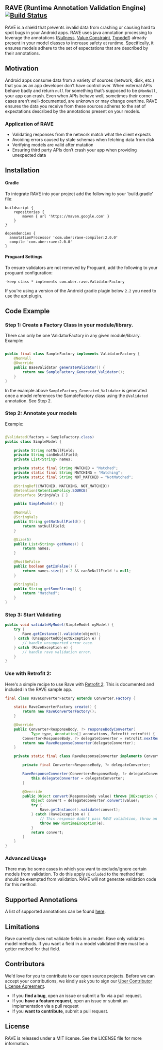 ## RAVE (Runtime Annotation Validation Engine) [![Build Status](https://travis-ci.org/uber-common/rave.svg?branch=master)](https://travis-ci.org/uber-common/rave)

RAVE is a shield that prevents invalid data from crashing or causing hard to spot bugs in your Android apps. RAVE uses java annotation processing to leverage the annotations ([Nullness](https://developer.android.com/studio/write/annotations.html#adding-nullness), [Value Constraint](https://developer.android.com/studio/write/annotations.html#value-constraint), [Typedef](https://developer.android.com/studio/write/annotations.html#enum-annotations)) already present in your model classes to increase safety at runtime. Specifically, it ensures models adhere to the set of expectations that are described by their annotations.


## Motivation

Android apps consume data from a variety of sources (network, disk, etc.) that you as an app developer don’t have control over. When external APIs behave badly and return `null` for something that’s supposed to be `@NonNull`, your app can crash. Even when APIs behave well, sometimes their corner cases aren’t well-documented, are unknown or may change overtime. RAVE ensures the data you receive from these sources adheres to the set of expectations described by the annotations present on your models.

### Application of RAVE
* Validating responses from the network match what the client expects
* Avoiding errors caused by stale schemas when fetching data from disk
* Verifying models are valid after mutation
* Ensuring third party APIs don’t crash your app when providing unexpected data

## Installation
#### Gradle
To integrate RAVE into your project add the following to your 'build.gradle' file:

```
buildscript {
    repositories {
        maven { url 'https://maven.google.com' }
    }
}

dependencies {
  annotationProcessor 'com.uber:rave-compiler:2.0.0'
  compile 'com.uber:rave:2.0.0'
}
```
#### Proguard Settings
To ensure validators are not removed by Proguard, add the following to your proguard configuration:
```
-keep class * implements com.uber.rave.ValidatorFactory
```

If you're using a version of the Android gradle plugin below `2.2` you need to use the [apt](https://bitbucket.org/hvisser/android-apt) plugin.

## Code Example

### Step 1: Create a Factory Class in your module/library.
There can only be one ValidatorFactory in any given module/library.
Example:

```java

public final class SampleFactory implements ValidatorFactory {
    @NonNull
    @Override
    public BaseValidator generateValidator() {
        return new SampleFactory_Generated_Validator();
    }
}

```

In the example above ```SampleFactory_Generated_Validator``` is generated once a model references the SampleFactory class using the ```@Validated``` annotation. See Step 2.

### Step 2: Annotate your models

Example:

```java

@Validated(factory = SampleFactory.class)
public class SimpleModel {

    private String notNullField;
    private String canBeNullField;
    private List<String> names;

    private static final String MATCHED = "Matched";
    private static final String MATCHING = "Matching";
    private static final String NOT_MATCHED = "NotMatched";

    @StringDef({MATCHED, MATCHING, NOT_MATCHED})
    @Retention(RetentionPolicy.SOURCE)
    @interface StringVals { }

    public SimpleModel() {}

    @NonNull
    @StringVals
    public String getNotNullField() {
        return notNullField;
    }

    @Size(5)
    public List<String> getNames() {
        return names;
    }

    @MustBeFalse
    public boolean getIsFalse() {
        return names.size() > 2 && canBeNullField != null;
    }

    @StringVals
    public String getSomeString() {
        return "Matched";
    }
}

```

### Step 3: Start Validating

```java
public void validateMyModel(SimpleModel myModel) {
    try {
        Rave.getInstance().validate(object);
    } catch (UnsupportedObjectException e) {
        // handle unsupported error case.
    } catch (RaveException e) {
        // handle rave validation error.
    }
}

```

### Use with Retrofit 2:
Here's a simple recipe to use Rave with [Retrofit 2](https://github.com/square/retrofit). This is documented and included in the RAVE sample app.

```java
final class RaveConverterFactory extends Converter.Factory {

    static RaveConverterFactory create() {
        return new RaveConverterFactory();
    }

    @Override
    public Converter<ResponseBody, ?> responseBodyConverter(
            Type type, Annotation[] annotations, Retrofit retrofit) {
        Converter<ResponseBody, ?> delegateConverter = retrofit.nextResponseBodyConverter(this, type, annotations);
        return new RaveResponseConverter(delegateConverter);
    }

    private static final class RaveResponseConverter implements Converter<ResponseBody, Object> {

        private final Converter<ResponseBody, ?> delegateConverter;

        RaveResponseConverter(Converter<ResponseBody, ?> delegateConverter) {
            this.delegateConverter = delegateConverter;
        }

        @Override
        public Object convert(ResponseBody value) throws IOException {
            Object convert = delegateConverter.convert(value);
            try {
                Rave.getInstance().validate(convert);
            } catch (RaveException e) {
                // This response didn't pass RAVE validation, throw an exception.
                throw new RuntimeException(e);
            }
            return convert;
        }
    }
}

```

### Advanced Usage
There may be some cases in which you want to exclude/ignore certain models from validation. To do this apply `@Excluded` to  the method that should be exempted from validation. RAVE will not generate validation code for this method.

## Supported Annotations

A list of supported annotations can be found [here](https://github.com/uber-common/rave/blob/master/rave-compiler/src/main/java/com/uber/rave/compiler/CompilerUtils.java#L54).

## Limitations

Rave currently does not validate fields in a model. Rave only validates model methods. If you want a field in a model validated there must be a getter method for that field.

## Contributors

We'd love for you to contribute to our open source projects. Before we can accept your contributions, we kindly ask you to sign our [Uber Contributor License Agreement](https://docs.google.com/a/uber.com/forms/d/1pAwS_-dA1KhPlfxzYLBqK6rsSWwRwH95OCCZrcsY5rk/viewform).

- If you **find a bug**, open an issue or submit a fix via a pull request.
- If you **have a feature request**, open an issue or submit an implementation via a pull request
- If you **want to contribute**, submit a pull request.


## License
RAVE is released under a MIT license. See the LICENSE file for more information.
